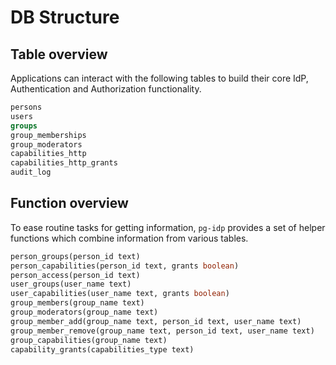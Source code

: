 
# DB Structure

## Table overview

Applications can interact with the following tables to build their core IdP, Authentication and Authorization functionality.

```sql
persons
users
groups
group_memberships
group_moderators
capabilities_http
capabilities_http_grants
audit_log
```

## Function overview

To ease routine tasks for getting information, `pg-idp` provides a set of helper functions which combine information from various tables.

```sql
person_groups(person_id text)
person_capabilities(person_id text, grants boolean)
person_access(person_id text)
user_groups(user_name text)
user_capabilities(user_name text, grants boolean)
group_members(group_name text)
group_moderators(group_name text)
group_member_add(group_name text, person_id text, user_name text)
group_member_remove(group_name text, person_id text, user_name text)
group_capabilities(group_name text)
capability_grants(capabilities_type text)
```
